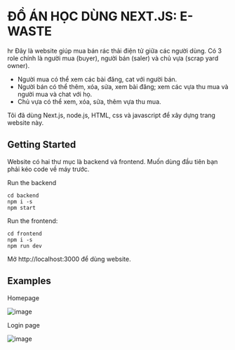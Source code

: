 # ĐỒ ÁN HỌC DÙNG NEXT.JS: E-WASTE
hr
Đây là website giúp mua bán rác thải điện tử giữa các người dùng. Có 3 role chính là người mua (buyer), người bán (saler) và chủ vựa (scrap yard owner). 
+ Người mua có thể xem các bài đăng, cat với người bán.
+ Người bán có thể thêm, xóa, sửa, xem bài đăng; xem các vựa thu mua và người mua và chat với họ.
+ Chủ vựa có thể xem, xóa, sửa, thêm vựa thu mua.
  
Tôi đã dùng Next.js, node.js, HTML, css và javascript để xây dựng trang website này. 

## Getting Started

Website có hai thư mục là backend và frontend. Muốn dùng đầu tiên bạn phải kéo code về máy trước.

Run the backend
```
cd backend
npm i -s
npm start
```
Run the frontend:
```
cd frontend
npm i -s
npm run dev
```
Mở http://localhost:3000 để dùng website.

## Examples
Homepage

![image](https://github.com/MinhAnh83/E-waste-MA/assets/127574462/7d5c90de-624d-48fb-9fad-43a2450e8ade)

Login page

![image](https://github.com/MinhAnh83/E-waste-MA/assets/127574462/0a0cc611-e3fa-432d-87d3-742603a2c5fe)

